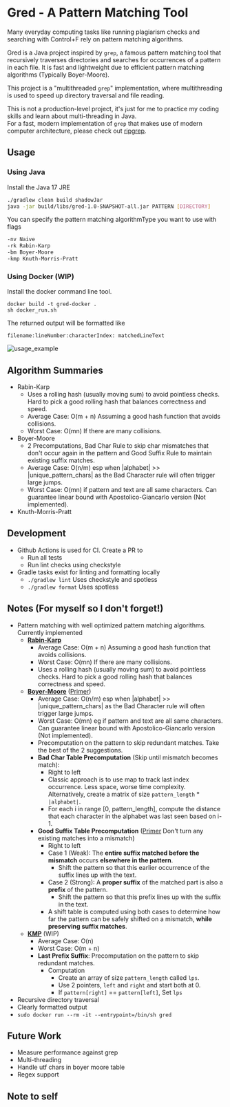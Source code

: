 # Gred - A Pattern Matching Tool
Many everyday computing tasks like running plagiarism checks and searching with Control+F rely on pattern matching algorithms.

Gred is a Java project inspired by `grep`, a famous pattern matching tool that recursively traverses directories
and searches for occurrences of a pattern in each file. It is fast and lightweight due to efficient pattern matching algorithms (Typically Boyer-Moore).

This project is a "multithreaded `grep`" implementation, where multithreading is used to speed up directory
traversal and file reading.

This is not a production-level project, it's just for me to practice my coding skills and learn about multi-threading in Java. </br>
For a fast, modern implementation of `grep` that makes use of modern computer architecture, please check out [ripgrep](https://github.com/BurntSushi/ripgrep).

## Usage
### Using Java
Install the Java 17 JRE
``` bash
./gradlew clean build shadowJar
java -jar build/libs/gred-1.0-SNAPSHOT-all.jar PATTERN [DIRECTORY]
```
You can specify the pattern matching algorithmType you want to use with flags
``` bash
-nv Naive
-rk Rabin-Karp
-bm Boyer-Moore
-kmp Knuth-Morris-Pratt
```

### Using Docker (WIP)
Install the docker command line tool.
```
docker build -t gred-docker .
sh docker_run.sh
```

The returned output will be formatted like

`filename:lineNumber:characterIndex: matchedLineText`

![usage_example](https://github.com/user-attachments/assets/55207c5a-88bb-46c9-a594-4ebb34a17b35)

## Algorithm Summaries
- Rabin-Karp
  - Uses a rolling hash (usually moving sum) to avoid pointless checks. Hard to pick a good rolling hash that balances correctness and speed.
  - Average Case: O(m + n) Assuming a good hash function that avoids collisions.
  - Worst Case: O(mn) If there are many collisions.
- Boyer-Moore
  - 2 Precomputations, Bad Char Rule to skip char mismatches that don't occur again in the pattern and Good Suffix Rule to maintain existing suffix matches.
  - Average Case: O(n/m) esp when |alphabet| >> |unique_pattern_chars| as the Bad Character rule will often trigger large jumps.
  - Worst Case: O(mn) if pattern and text are all same characters. Can guarantee linear bound with Apostolico-Giancarlo version (Not implemented).
- Knuth-Morris-Pratt

## Development
- Github Actions is used for CI. Create a PR to
    - Run all tests
    - Run lint checks using checkstyle
- Gradle tasks exist for linting and formatting locally
    - `./gradlew lint` Uses checkstyle and spotless
    - `./gradlew format` Uses spotless

## Notes (For myself so I don't forget!)
- Pattern matching with well optimized pattern matching algorithms. Currently implemented
  - <u><b>Rabin-Karp</b></u>
    - Average Case: O(m + n) Assuming a good hash function that avoids collisions.
    - Worst Case: O(mn) If there are many collisions.
    - Uses a rolling hash (usually moving sum) to avoid pointless checks. Hard to pick a good rolling hash that balances correctness and speed.
  - <u><b>Boyer-Moore</b></u> ([Primer](https://www.youtube.com/watch?v=4Xyhb72LCX4&t=200s))
    - Average Case: O(n/m) esp when |alphabet| >> |unique_pattern_chars| as the Bad Character rule will often trigger large jumps.
    - Worst Case: O(mn) eg if pattern and text are all same characters. Can guarantee linear bound with Apostolico-Giancarlo version (Not implemented).
    - Precomputation on the pattern to skip redundant matches. Take the best of the 2 suggestions.
    - <b>Bad Char Table Precomputation</b> (Skip until mismatch becomes match):
      - Right to left
      - Classic approach is to use map to track last index occurrence. Less space, worse time complexity. Alternatively, create a matrix of size `pattern_length` * `|alphabet|`.
      - For each i in range \[0, pattern_length\], compute the distance that each character in the alphabet was last seen based on i-1.
    - <b>Good Suffix Table Precomputation</b> ([Primer](https://medium.com/@neethamadhu.ma/good-suffix-rule-in-boyer-moore-algorithmType-explained-simply-9d9b6d20a773) Don't turn any existing matches into a mismatch)
      - Right to left
      - Case 1 (Weak): The **entire suffix matched before the mismatch** occurs **elsewhere in the pattern**.
        - Shift the pattern so that this earlier occurrence of the suffix lines up with the text.
      - Case 2 (Strong): A **proper suffix** of the matched part is also a **prefix** of the pattern.
        - Shift the pattern so that this prefix lines up with the suffix in the text.
      - A shift table is computed using both cases to determine how far the pattern can be safely shifted on a mismatch, **while preserving suffix matches**.
  - <u><b>KMP</b></u> (WIP)
    - Average Case: O(n)
    - Worst Case: O(m + n)
    - <b>Last Prefix Suffix</b>: Precomputation on the pattern to skip redundant matches.
      - Computation
        - Create an array of size `pattern_length` called `lps`.
        - Use 2 pointers, `left` and `right` and start both at 0.
        - If `pattern[right]` == `pattern[left]`, Set `lps`
- Recursive directory traversal
- Clearly formatted output
- `sudo docker run --rm -it --entrypoint=/bin/sh gred`
## Future Work
- Measure performance against grep
- Multi-threading
- Handle utf chars in boyer moore table
- Regex support

## Note to self
